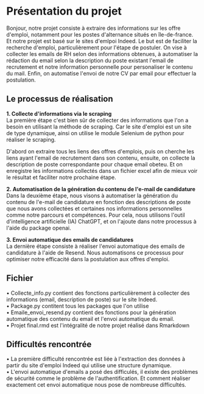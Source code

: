 # Présentation du projet
Bonjour, notre projet consiste à extraire des informations sur les offre d'emploi, notamment pour les postes d'alternance situés en île-de-france. Et notre projet est basé sur le sites d'emlpoi Indeed. Le but est de faciliter la recherche d'emploi, particulièrement pour l'étape de postuler. On vise à collecter les emails de RH selon des informations obtenues, à automatiser la rédaction du email selon la description du poste existant l'email de recrutement et notre information personnelle pour personaliser le contenu du mail. Enfin, on automatise l'envoi de notre CV par email pour effectuer la postulation.

## Le processus de réalisation
**1. Collecte d'informations via le scraping**  
La première étape c'est bien sûr de collecter des informations que l'on a besoin en utilisant la méthode de scraping. Car le site d'emploi est un site de type dynamique, ainsi on utilise le module Selenium de python pour réaliser le scraping.  

D'abord on extraire tous les liens des offres d'emplois, puis on cherche les liens ayant l'email de recrutement dans son contenu, ensuite, on collecte la description de poste correspondante pour chaque email obeteu. Et on enregistre les informations collectés dans un fichier excel afin de mieux voir le résultat et faciliter notre prochaine étape.

**2. Automatisation de la génération du contenu de l'e-mail de candidature**  
Dans la deuxième étape, nous visons à automatiser la génération du contenu de l'e-mail de candidature en fonction des descriptions de poste que nous avons collectées et certaines nos informations personnelles comme notre parcours et compétences. Pour cela, nous utilisons l'outil d'intelligence artificielle (IA) ChatGPT, et on l'ajoute dans notre processus à l'aide du package openai.

**3. Envoi automatique des emails de candidatures**  
La dernière étape consiste à réaliser l'envoi automatique des emails de candidature à l'aide de Resend. Nous automatisons ce processus pour optimiser notre efficacité dans la postulation aux offres d'emploi.

## Fichier  
&bull; Collecte_info.py contient des fonctions particulièrement à collecter des informations (email, description de poste) sur le site Indeed.   
&bull; Package.py contitent tous les packages que l'on utilise     
&bull; Emaile_envoi_resend.py contient des fonctions pour la génération automatique des contenu du email et l'envoi automatique du email.  
&bull; Projet final.rmd est l'intégralité de notre projet réalisé dans Rmarkdown


## Difficultés rencontrée  
&bull; La première difficulté rencontrée est liée à l'extraction des données à partir du site d'emploi Indeed qui utilise une structure dynamique.  
&bull; L'envoi automatique d'emails a posé des difficulés, il existe des problèmes de sécurité comme le problème de l'authentification. Et comment réaliser exactement cet envoi automatique nous pose de nombreuse difficultés.

 
